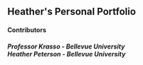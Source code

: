 
<h2>Heather's Personal Portfolio</h2>
<h4>Contributors</h4>
<h5><i>Professor Krasso - Bellevue University <br>
Heather Peterson - Bellevue University</i></h5>

